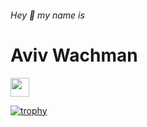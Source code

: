 ###### Hey 👋  my name is  <h1> Aviv Wachman </h1>

<a href="https://www.linkedin.com/in/avivwachman//"><img height="30" src="https://upload.wikimedia.org/wikipedia/commons/thumb/c/c9/Linkedin.svg/600px-Linkedin.svg.png"></a>

[![trophy](https://github-profile-trophy.vercel.app/?username=avivwachman)](https://github.com/avivwachman/github-profile-trophy)
